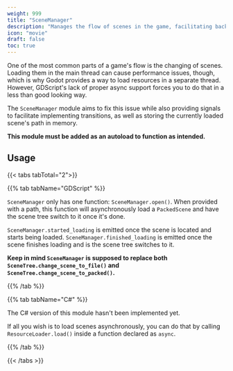 ```yaml
---
weight: 999
title: "SceneManager"
description: "Manages the flow of scenes in the game, facilitating background loading and transitions."
icon: "movie"
draft: false
toc: true
---
```


One of the most common parts of a game's flow is the changing of scenes. Loading them in the main thread can cause performance issues, though, which is why Godot provides a way to load resources in a separate thread. However, GDScript's lack of proper async support forces you to do that in a less than good looking way.

The `SceneManager` module aims to fix this issue while also providing signals to facilitate implementing transitions, as well as storing the currently loaded scene's path in memory.

**This module must be added as an autoload to function as intended.**

## Usage

{{< tabs tabTotal="2">}}

{{% tab tabName="GDScript" %}}

`SceneManager` only has one function: `SceneManager.open()`. When provided with a path, this function will asynchronously load a `PackedScene` and have the scene tree switch to it once it's done.

`SceneManager.started_loading` is emitted once the scene is located and starts being loaded. `SceneManager.finished_loading` is emitted once the scene finishes loading and is the scene tree switches to it.

**Keep in mind `SceneManager` is supposed to replace both `SceneTree.change_scene_to_file()` and `SceneTree.change_scene_to_packed()`.**

{{% /tab %}}

{{% tab tabName="C#" %}}

The C# version of this module hasn't been implemented yet.

If all you wish is to load scenes asynchronously, you can do that by calling `ResourceLoader.load()` inside a function declared as `async`.

{{% /tab %}}

{{< /tabs >}}